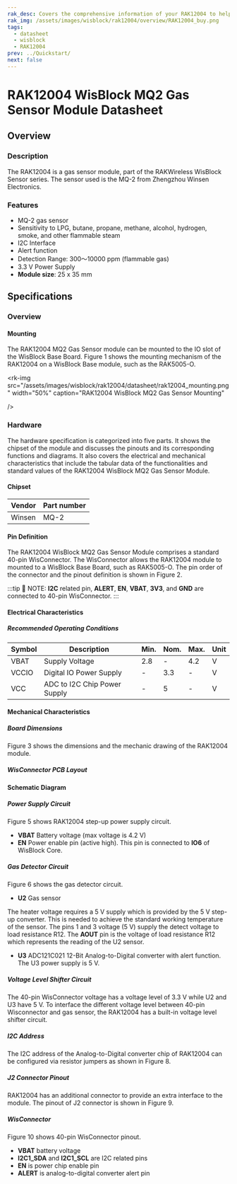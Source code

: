 ```yaml
---
rak_desc: Covers the comprehensive information of your RAK12004 to help you in using it. This information includes technical specifications, characteristics, and requirements, and it also discusses the device components.
rak_img: /assets/images/wisblock/rak12004/overview/RAK12004_buy.png
tags:
  - datasheet
  - wisblock
  - RAK12004
prev: ../Quickstart/
next: false
---
```


# RAK12004 WisBlock MQ2 Gas Sensor Module Datasheet

<!-- add front-back image here 
<rk-img
  src="/assets/images/wisblock/rak12004/datasheet/rak12004-main.png"
  width="50%"
  caption="RAK12004 WisBlock MQ2 Gas Sensor Module"
/>
-->

## Overview

### Description

The RAK12004 is a gas sensor module, part of the RAKWireless WisBlock Sensor series. The sensor used is the MQ-2 from Zhengzhou Winsen Electronics.

### Features 

* MQ-2 gas sensor
* Sensitivity to LPG, butane, propane, methane, alcohol, hydrogen, smoke, and other flammable steam
* I2C Interface
* Alert function
* Detection Range: 300～10000&nbsp;ppm (flammable gas)
* 3.3&nbsp;V Power Supply
* **Module size**: 25 x 35&nbsp;mm

## Specifications
### Overview

#### Mounting

The RAK12004 MQ2 Gas Sensor module can be mounted to the IO slot of the WisBlock Base Board. Figure 1 shows the mounting mechanism of the RAK12004 on a WisBlock Base module, such as the RAK5005-O.

<rk-img
  src="/assets/images/wisblock/rak12004/datasheet/rak12004_mounting.png"
  width="50%"
  caption="RAK12004 WisBlock MQ2 Gas Sensor Mounting"

/>

### Hardware

The hardware specification is categorized into five parts. It shows the chipset of the module and discusses the pinouts and its corresponding functions and diagrams. It also covers the electrical and mechanical characteristics that include the tabular data of the functionalities and standard values of the RAK12004 WisBlock MQ2 Gas Sensor Module.


####  Chipset

| Vendor | Part number |
| ------ | ----------- |
| Winsen | MQ-2        |

#### Pin Definition

The RAK12004 WisBlock MQ2 Gas Sensor Module comprises a standard 40-pin WisConnector. The WisConnector allows the RAK12004 module to mounted to a WisBlock Base Board, such as RAK5005-O. The pin order of the connector and the pinout definition is shown in Figure 2. 


:::tip 📝 NOTE:
 **I2C** related pin, **ALERT**, **EN**, **VBAT**, **3V3**, and **GND** are connected to 40-pin WisConnector.
:::

<rk-img
  src="/assets/images/wisblock/rak12004/datasheet/RAK12004_Pinout.svg"
  width="60%"
  caption="RAK12004 WisBlock MQ2 Gas Sensor Pinout"
/>


#### Electrical Characteristics

##### Recommended Operating Conditions

| Symbol | Description                  | Min. | Nom. | Max. | Unit |
| ------ | ---------------------------- | ---- | ---- | ---- | ---- |
| VBAT   | Supply Voltage               | 2.8  | -    | 4.2  | V    |
| VCCIO  | Digital IO Power Supply      | -    | 3.3  | -    | V    |
| VCC    | ADC to I2C Chip Power Supply | -    | 5    | -    | V    |


#### Mechanical Characteristics

##### Board Dimensions

Figure 3 shows the dimensions and the mechanic drawing of the RAK12004 module.

<rk-img
  src="/assets/images/wisblock/rak12004/datasheet/rak12004_mechanic_drawing.png"
  width="80%"
  caption="RAK12004 WisBlock MQ2 Gas Sensor Module Mechanic Drawing"
/>

##### WisConnector PCB Layout

<rk-img
  src="/assets/images/wisblock/rak12004/datasheet/MxxS1003K6M.png"
  width="100%"
  caption="WisConnector PCB Footprint and Recommendations"
/>

#### Schematic Diagram

##### Power Supply Circuit

Figure 5 shows RAK12004 step-up power supply circuit. 

* **VBAT** Battery voltage (max voltage is 4.2&nbsp;V) 
* **EN** Power enable pin (active high). This pin is connected to **IO6** of WisBlock Core. 

<rk-img
  src="/assets/images/wisblock/rak12004/datasheet/power-supply.png"
  width="100%"
  caption="RAK12004 WisBlock MQ2 Gas Sensor Module Power Supply"
/>

##### Gas Detector Circuit

Figure 6 shows the gas detector circuit.

* **U2** Gas sensor

The heater voltage requires a 5&nbsp;V supply which is provided by the 5&nbsp;V step-up converter. This is needed to achieve the standard working temperature of the sensor. The pins 1 and 3 voltage (5&nbsp;V) supply the detect voltage to load resistance R12. The **AOUT** pin is the voltage of load resistance R12 which represents the reading of the U2 sensor.

* **U3** ADC121C021 12-Bit Analog-to-Digital converter with alert function. The U3 power supply is 5&nbsp;V.

<rk-img
  src="/assets/images/wisblock/rak12004/datasheet/gas-detector-circuit.png"
  width="100%"
  caption="RAK12004 WisBlock MQ2 Gas Detector Circuit"
/>

##### Voltage Level Shifter Circuit

The 40-pin WisConnector voltage has a voltage level of 3.3&nbsp;V while U2 and U3 have 5&nbsp;V. To interface the different voltage level between 40-pin Wisconnector and gas sensor, the RAK12004 has a built-in voltage level shifter circuit.


<rk-img
  src="/assets/images/wisblock/rak12004/datasheet/voltage-level-shifter.png"
  width="50%"
  caption="Voltage Level Shifter Circuit"
/>

##### I2C Address

The I2C address of the Analog-to-Digital converter chip of RAK12004 can be configured via resistor jumpers as shown in Figure 8.

<rk-img
  src="/assets/images/wisblock/rak12004/datasheet/i2c-address.png"
  width="50%"
  caption="RAK12004 I2C Address"
/>

##### J2 Connector Pinout

RAK12004 has an additional connector to provide an extra interface to the module. The pinout of J2 connector is shown in Figure 9.

<rk-img
  src="/assets/images/wisblock/rak12004/datasheet/j2-connector.png"
  width="40%"
  caption="J2 Connector Pinout"
/>

##### WisConnector

Figure 10 shows 40-pin WisConnector pinout.

* **VBAT** battery voltage
* **I2C1_SDA** and **I2C1_SCL** are I2C related pins 
* **EN** is power chip enable pin 
* **ALERT** is analog-to-digital converter alert pin 

<rk-img
  src="/assets/images/wisblock/rak12004/datasheet/wisconnector.png"
  width="40%"
  caption="RAK12004 MQ2 Gas Sensor Module 40-pin WisConnector"
/>


